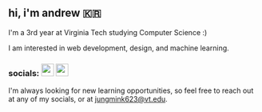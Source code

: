 ## hi, i'm andrew 🇰🇷

I'm a 3rd year at Virginia Tech studying Computer Science :)

I am interested in web development, design, and machine learning.

### socials: <a href="https://www.instagram.com/jungmkn/" target="blank"><img align="" src="https://upload.wikimedia.org/wikipedia/commons/9/95/Instagram_logo_2022.svg" height="25" /></a> <a href="https://www.linkedin.com/in/jungmink623/" target="blank"><img align="" src="https://upload.wikimedia.org/wikipedia/commons/8/81/LinkedIn_icon.svg" height="25" /></a>

I'm always looking for new learning opportunities, so feel free to reach out at any of my socials, or at jungmink623@vt.edu.
